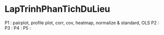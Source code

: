 # LapTrinhPhanTichDuLieu
P1 : pairplot, profile plot, corr, cov, heatmap, normalize & standard, OLS
P2 :
P3 :
P4 : 
P5 :
